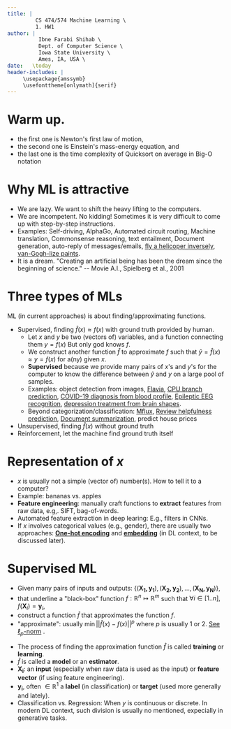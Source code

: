 ```yaml
---
title: | 
         CS 474/574 Machine Learning \
         1. HW1
author: |
          Ibne Farabi Shihab \
          Dept. of Computer Science \
          Iowa State University \
          Ames, IA, USA \
date:   \today
header-includes: |
     \usepackage{amssymb}
     \usefonttheme[onlymath]{serif}
---
```


# Warm up.

- the first one is Newton's first law of motion,
- the second one is Einstein's mass-energy equation, and
- the last one is the time complexity of Quicksort on average in Big-O notation

# Why ML is attractive

- We are lazy. We want to shift the heavy lifting to the computers. 
- We are incompetent. No kidding! Sometimes it is very difficult to come up with step-by-step instructions. 
- Examples: Self-driving, AlphaGo, Automated circuit routing, Machine translation, Commonsense reasoning, text entailment, Document generation, auto-reply of messages/emails, [fly a helicoper inversely](https://www.youtube.com/watch?v=M-QUkgk3HyE), [van-Gogh-lize paints](https://blogs.nvidia.com/blog/2016/05/25/deep-learning-paints-videos/). 
- It is a dream. "Creating an artificial being has been the dream since the beginning of science." -- Movie A.I., Spielberg et al., 2001

# Three types of MLs

ML (in current approaches) is about finding/approximating functions. 

- Supervised, finding $\hat{f}(x) \approx f(x)$ with ground truth provided by human. 
    * Let $x$ and $y$ be two (vectors of) variables, and a function connecting them $y = f(x)$ But only god knows $f$. 
    * We construct another function $\hat{f}$ to approximate $f$ such that $\hat{y} = \hat{f}(x) \approx y = f(x)$ for a(ny) given $x$. 
    * **Supervised** because we  provide many pairs of $x$'s and $y$'s for the computer to know the difference between $\hat{y}$ and $y$ on a large pool of samples. 
    * Examples: object detection from images, [Flavia](http://flavia.sourceforge.net/), [CPU branch prediction](https://www.electronicdesign.com/technologies/microprocessors/article/21802106/ai-helps-amds-ryzen-take-on-intel),  [COVID-19 diagnosis from blood profile](https://arxiv.org/abs/2005.06546), [Epileptic EEG recognition](https://www.technologyreview.com/2009/04/29/213440/a-neural-net-that-diagnoses-epilepsy/), [depression treatment from brain shapes](https://mfr.osf.io/render?url=https://osf.io/b58jr/?action=download%26mode=render).
    * Beyond categorization/classification: [Mflux](https://journals.plos.org/ploscompbiol/article?id=10.1371/journal.pcbi.1004838), [Review helpfulness prediction](https://www.aclweb.org/anthology/P15-2007.pdf), [Document summarization](https://www.aclweb.org/anthology/E17-2112.pdf), predict house prices
- Unsupervised, finding $\hat{f}(x)$ without ground truth
- Reinforcement, let the machine find ground truth itself

# Representation of $x$

- $x$ is usually not a simple (vector of) number(s). How to tell it to a computer? 
- Example: bananas vs. apples
- **Feature engineering**: manually craft functions to **extract** features from raw data, e.g,. SIFT, bag-of-words. 
- Automated feature extraction in deep learing: E.g., filters in CNNs. 
- If $x$ involves categorical values (e.g., gender), there are usually two approaches: [**One-hot encoding**](https://scikit-learn.org/stable/modules/generated/sklearn.preprocessing.OneHotEncoder.html) and [**embedding**]() (in DL context, to be discussed later). 

# Supervised ML
- Given many pairs of inputs and outputs: $\{(\mathbf{X_1, y_1}), (\mathbf{X_2, y_2}), \dots, (\mathbf{X_N, y_N})\}$, 
- that underline a "black-box" function $f:\mathbb{R}^n \mapsto \mathbb{R}^m$ such that $\forall i \in [1..n], f(\mathbf{X}_i)=\mathbf{y}_i$, 
- construct a function $\hat{f}$ that approximates the function $f$. 
- "approximate": usually $\min || \hat{f}(x) - f(x)||^{p}$ where $p$ is usually 1 or 2. [See $\ell_p$-norm](https://en.wikipedia.org/wiki/Norm_(mathematics)) . 
<!-- - In other words, $f$ is a black box. And we need to find $\hat{f}$ that mimick the black box.  -->
- The process of finding the approximation function $\hat{f}$ is called **training** or **learning**. 
 - $\hat{f}$ is called a **model** or an **estimator**. 
- $\mathbf{X_i}$: an **input** (especially when raw data is used as the input) or **feature vector** (if using feature engineering). 
- $\mathbf{y_i}$, often $\in \mathbb{R}^1$ a **label** (in classification) or **target** (used more generally and lately). 
- Classification vs. Regression: When $y$ is continuous or discrete. In modern DL context, such division is usually no mentioned, expecially in generative tasks. 
